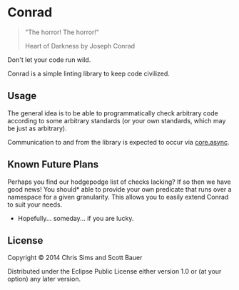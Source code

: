 # Conrad

> "The horror! The horror!"
>
> Heart of Darkness by Joseph Conrad

Don't let your code run wild.

Conrad is a simple linting library to keep code civilized.

## Usage

The general idea is to be able to programmatically check arbitrary code according to some arbitrary standards (or your own standards, which may be just as arbitrary).

Communication to and from the library is expected to occur via [core.async].

## Known Future Plans

Perhaps you find our hodgepodge list of checks lacking? If so then we have good news! You should* able to provide your own predicate that runs over a namespace for a given granularity. This allows you to easily extend Conrad to suit your needs.

* Hopefully... someday... if you are lucky.

## License

Copyright © 2014 Chris Sims and Scott Bauer

Distributed under the Eclipse Public License either version 1.0 or (at
your option) any later version.

[core.async]: https://github.com/clojure/core.async
